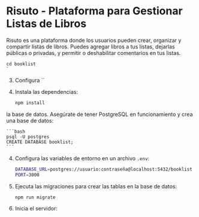 # Risuto - Plataforma para Gestionar Listas de Libros

Risuto es una plataforma donde los usuarios pueden crear, organizar y compartir listas de libros. Puedes agregar libros a tus listas, dejarlas públicas o privadas, y permitir o deshabilitar comentarios en tus listas. 



    cd booklist
    `
3. Configura ``

2. Instala las dependencias:

    ```bash
    npm install
    ```
la base de datos. Asegúrate de tener PostgreSQL en funcionamiento y crea una base de datos:

    ```bash
    psql -U postgres
    CREATE DATABASE booklist;
    ```

4. Configura las variables de entorno en un archivo `.env`:

    ```bash
    DATABASE_URL=postgres://usuario:contraseña@localhost:5432/booklist
    PORT=3000
    ```

5. Ejecuta las migraciones para crear las tablas en la base de datos:

    ```bash
    npm run migrate
    ```

6. Inicia el servidor:

    ```bash
